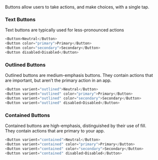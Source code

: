 Buttons allow users to take actions, and make choices, with a single tap.

### Text Buttons

Text buttons are typically used for less-pronounced actions

```js
<Button>Neutral</Button>
<Button color="primary">Primary</Button>
<Button color="secondary">Secondary</Button>
<Button disabled>Disabled</Button>
```

### Outlined Buttons

Outlined buttons are medium-emphasis buttons.
They contain actions that are important, but aren’t the primary action in an app.

```js
<Button varient="outlined">Neutral</Button>
<Button varient="outlined" color="primary">Primary</Button>
<Button varient="outlined" color="secondary">Secondary</Button>
<Button varient="outlined" disabled>Disabled</Button>
```

### Contained Buttons

Contained buttons are high-emphasis, distinguished by their use of fill. They contain actions that are primary to your app.

```js
<Button varient="contained">Neutral</Button>
<Button varient="contained" color="primary">Primary</Button>
<Button varient="contained" color="secondary">Secondary</Button>
<Button varient="contained" disabled>Disabled</Button>
```
